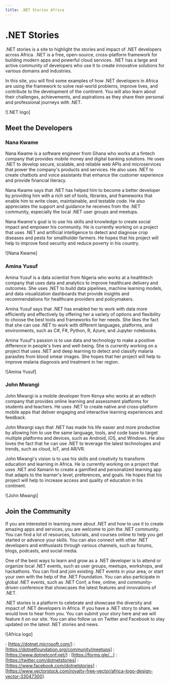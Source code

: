 ```yaml
---
title: .NET Stories Africa
---
```


# .NET Stories

.NET stories is a site to highlight the stories and impact of .NET developers across Africa. .NET is a free, open-source, cross-platform framework for building modern apps and powerful cloud services. .NET has a large and active community of developers who use it to create innovative solutions for various domains and industries. 

In this site, you will find some examples of how .NET developers in Africa are using the framework to solve real-world problems, improve lives, and contribute to the development of the continent. You will also learn about their challenges, achievements, and aspirations as they share their personal and professional journeys with .NET.

![.NET logo]

## Meet the Developers

### Nana Kwame

Nana Kwame is a software engineer from Ghana who works at a fintech company that provides mobile money and digital banking solutions. He uses .NET to develop secure, scalable, and reliable web APIs and microservices that power the company's products and services. He also uses .NET to create chatbots and voice assistants that enhance the customer experience and provide financial literacy.

Nana Kwame says that .NET has helped him to become a better developer by providing him with a rich set of tools, libraries, and frameworks that enable him to write clean, maintainable, and testable code. He also appreciates the support and guidance he receives from the .NET community, especially the local .NET user groups and meetups.

Nana Kwame's goal is to use his skills and knowledge to create social impact and empower his community. He is currently working on a project that uses .NET and artificial intelligence to detect and diagnose crop diseases and pests for smallholder farmers. He hopes that his project will help to improve food security and reduce poverty in his country.

![Nana Kwame]

### Amina Yusuf

Amina Yusuf is a data scientist from Nigeria who works at a healthtech company that uses data and analytics to improve healthcare delivery and outcomes. She uses .NET to build data pipelines, machine learning models, and data visualization dashboards that provide insights and recommendations for healthcare providers and policymakers.

Amina Yusuf says that .NET has enabled her to work with data more efficiently and effectively by offering her a variety of options and flexibility to choose the best tools and frameworks for her needs. She likes the fact that she can use .NET to work with different languages, platforms, and environments, such as C#, F#, Python, R, Azure, and Jupyter notebooks.

Amina Yusuf's passion is to use data and technology to make a positive difference in people's lives and well-being. She is currently working on a project that uses .NET and deep learning to detect and classify malaria parasites from blood smear images. She hopes that her project will help to improve malaria diagnosis and treatment in her region.

![Amina Yusuf]

### John Mwangi

John Mwangi is a mobile developer from Kenya who works at an edtech company that provides online learning and assessment platforms for students and teachers. He uses .NET to create native and cross-platform mobile apps that deliver engaging and interactive learning experiences and feedback.

John Mwangi says that .NET has made his life easier and more productive by allowing him to use the same language, tools, and code base to target multiple platforms and devices, such as Android, iOS, and Windows. He also loves the fact that he can use .NET to leverage the latest technologies and trends, such as cloud, IoT, and AR/VR.

John Mwangi's vision is to use his skills and creativity to transform education and learning in Africa. He is currently working on a project that uses .NET and Xamarin to create a gamified and personalized learning app that adapts to the learner's level, preferences, and goals. He hopes that his project will help to increase access and quality of education in his continent.

![John Mwangi]

## Join the Community

If you are interested in learning more about .NET and how to use it to create amazing apps and services, you are welcome to join the .NET community. You can find a lot of resources, tutorials, and courses online to help you get started or advance your skills. You can also connect with other .NET developers and enthusiasts through various channels, such as forums, blogs, podcasts, and social media.

One of the best ways to learn and grow as a .NET developer is to attend or organize local .NET events, such as user groups, meetups, workshops, and hackathons. You can find and join existing .NET events in your area, or start your own with the help of the .NET Foundation. You can also participate in global .NET events, such as .NET Conf, a free, online, and community-driven conference that showcases the latest features and innovations of .NET.

.NET stories is a platform to celebrate and showcase the diversity and impact of .NET developers in Africa. If you have a .NET story to share, we would love to hear from you. You can submit your story here and we will feature it on our site. You can also follow us on Twitter and Facebook to stay updated on the latest .NET stories and news.

![Africa logo]

: [https://dotnet.microsoft.com/]
: [https://dotnetfoundation.org/community/meetups]
: [https://www.dotnetconf.net/]
: [https://forms.gle/...]
: [https://twitter.com/dotnetstories]
: [https://www.facebook.com/dotnetstories]
: [https://www.vectorstock.com/royalty-free-vector/africa-logo-design-vector-33047300].



